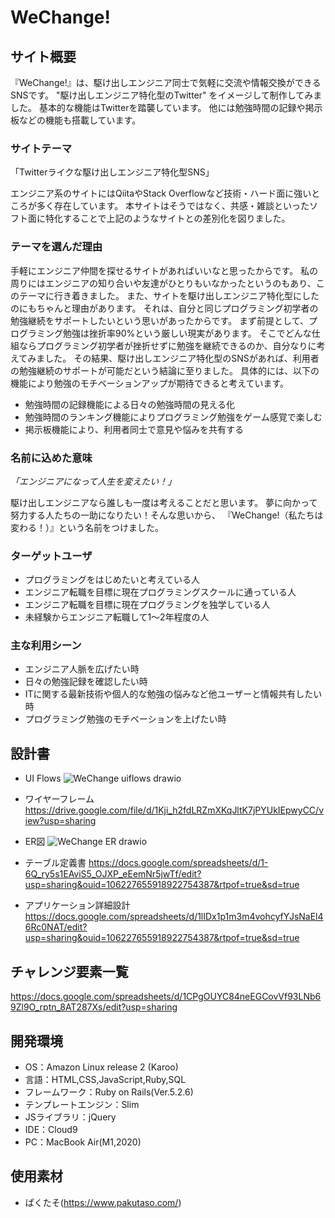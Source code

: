 # WeChange!

## サイト概要
『WeChange!』は、駆け出しエンジニア同士で気軽に交流や情報交換ができるSNSです。
"駆け出しエンジニア特化型のTwitter" をイメージして制作してみました。
基本的な機能はTwitterを踏襲しています。
他には勉強時間の記録や掲示板などの機能も搭載しています。

### サイトテーマ
「Twitterライクな駆け出しエンジニア特化型SNS」

エンジニア系のサイトにはQiitaやStack Overflowなど技術・ハード面に強いところが多く存在しています。
本サイトはそうではなく、共感・雑談といったソフト面に特化することで上記のようなサイトとの差別化を図りました。

### テーマを選んだ理由
手軽にエンジニア仲間を探せるサイトがあればいいなと思ったからです。
私の周りにはエンジニアの知り合いや友達がひとりもいなかったというのもあり、このテーマに行き着きました。
また、サイトを駆け出しエンジニア特化型にしたのにもちゃんと理由があります。
それは、自分と同じプログラミング初学者の勉強継続をサポートしたいという思いがあったからです。
まず前提として、プログラミング勉強は挫折率90%という厳しい現実があります。
そこでどんな仕組ならプログラミング初学者が挫折せずに勉強を継続できるのか、自分なりに考えてみました。
その結果、駆け出しエンジニア特化型のSNSがあれば、利用者の勉強継続のサポートが可能だという結論に至りました。
具体的には、以下の機能により勉強のモチベーションアップが期待できると考えています。
- 勉強時間の記録機能による日々の勉強時間の見える化
- 勉強時間のランキング機能によりプログラミング勉強をゲーム感覚で楽しむ
- 掲示板機能により、利用者同士で意見や悩みを共有する

### 名前に込めた意味
*「エンジニアになって人生を変えたい！」*

駆け出しエンジニアなら誰しも一度は考えることだと思います。
夢に向かって努力する人たちの一助になりたい！そんな思いから、
『WeChange!（私たちは変わる！）』という名前をつけました。

### ターゲットユーザ
- プログラミングをはじめたいと考えている人
- エンジニア転職を目標に現在プログラミングスクールに通っている人
- エンジニア転職を目標に現在プログラミングを独学している人
- 未経験からエンジニア転職して1〜2年程度の人

### 主な利用シーン
- エンジニア人脈を広げたい時
- 日々の勉強記録を確認したい時
- ITに関する最新技術や個人的な勉強の悩みなど他ユーザーと情報共有したい時
- プログラミング勉強のモチベーションを上げたい時

## 設計書
- UI Flows
![WeChange uiflows drawio](https://user-images.githubusercontent.com/89927015/140930667-fcc47c9e-996d-4518-9225-3a484c4d8e6f.png)

- ワイヤーフレーム
https://drive.google.com/file/d/1Kji_h2fdLRZmXKqJltK7jPYUkIEpwyCC/view?usp=sharing

- ER図
![WeChange ER drawio](https://user-images.githubusercontent.com/89927015/140932339-09fdb811-5758-4930-af0d-9e6270587757.png)

- テーブル定義書
https://docs.google.com/spreadsheets/d/1-6Q_ry5s1EAviS5_OJXP_eEemNr5jwTf/edit?usp=sharing&ouid=106227655918922754387&rtpof=true&sd=true

- アプリケーション詳細設計
https://docs.google.com/spreadsheets/d/1lIDx1p1m3m4vohcyfYJsNaEl46Rc0NAT/edit?usp=sharing&ouid=106227655918922754387&rtpof=true&sd=true

## チャレンジ要素一覧
https://docs.google.com/spreadsheets/d/1CPgOUYC84neEGCovVf93LNb69Zl9O_rptn_8AT287Xs/edit?usp=sharing

## 開発環境
- OS：Amazon Linux release 2 (Karoo)
- 言語：HTML,CSS,JavaScript,Ruby,SQL
- フレームワーク：Ruby on Rails(Ver.5.2.6)
- テンプレートエンジン：Slim
- JSライブラリ：jQuery
- IDE：Cloud9
- PC：MacBook Air(M1,2020)

## 使用素材
- ぱくたそ(https://www.pakutaso.com/)